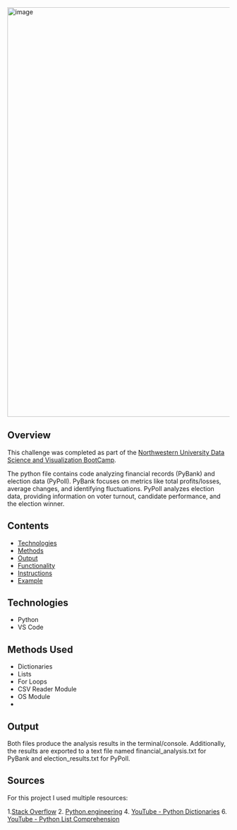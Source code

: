 <img width="926" alt="image" src="https://github.com/AlyssaCullinan/Python-Analysis-PyScripts/assets/141466633/a37c5469-0749-4895-bf81-c96332e5f246">

## Overview
This challenge was completed as part of the [Northwestern University Data Science and Visualization BootCamp](https://bootcamp.northwestern.edu/data/).

The python file contains code analyzing financial records (PyBank) and election data (PyPoll). PyBank focuses on metrics like total profits/losses, average changes, and identifying fluctuations. PyPoll analyzes election data, providing information on voter turnout, candidate performance, and the election winner. 


## Contents
- [Technologies](#Technologies)
- [Methods](#Methods)
- [Output](#Output)
- [Functionality](#Functionality)
- [Instructions](#Instructions)
- [Example](#Example)

## Technologies
- Python
- VS Code

## Methods Used
* Dictionaries
* Lists
* For Loops
* CSV Reader Module
* OS Module
* 
## Output
Both files produce the analysis results in the terminal/console. Additionally, the results are exported to a text file named financial_analysis.txt for PyBank and election_results.txt for PyPoll.

## Sources
For this project I used multiple resources:

1.[Stack Overflow](https://stackoverflow.com/questions/59318949/python-counting-votes-in-election-and-combining-score-with-names-list) 2. [Python.engineering](https://python.engineering/dictionary-counter-python-find-winner-election/) 4. [YouTube - Python Dictionaries](https://youtu.be/khCzymLy_QE?si=E2udt9LaRVwkm_fu) 6. [YouTube - Python List Comprehension](https://youtu.be/SNq4C988FjU?si=603_9SN8qu2sRCvm) 
